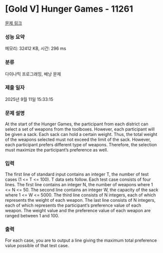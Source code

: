 # [Gold V] Hunger Games - 11261 

[문제 링크](https://www.acmicpc.net/problem/11261) 

### 성능 요약

메모리: 32412 KB, 시간: 296 ms

### 분류

다이나믹 프로그래밍, 배낭 문제

### 제출 일자

2025년 9월 11일 15:33:15

### 문제 설명

<p>At the start of the Hunger Games, the participant from each district can select a set of weapons from the toolboxes. However, each participant will be given a sack. Each sack can hold a certain weight. Thus, the total weight of the weapons selected must not exceed the limit of the sack. However, each participant prefers different type of weapons. Therefore, the selection must maximize the participant’s preference as well.</p>

### 입력 

 <p>The first line of standard input contains an integer T, the number of test cases (1 <= T <= 100). T data sets follow. Each test case consists of four lines. The first line contains an integer N, the number of weapons where 1 <= N <= 50. The second line contains an integer W, the capacity of the sack where 1 <= W <= 5000. The third line consists of N integers, each of which represents the weight of each weapon. The last line consists of N integers, each of which represents the participant’s preference value of each weapon. The weight value and the preference value of each weapon are ranged between 1 and 100.</p>

### 출력 

 <p>For each case, you are to output a line giving the maximum total preference value possible of that test case.</p>

